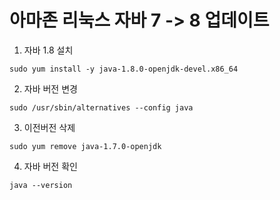 아마존 리눅스 자바 7 -> 8 업데이트
============    

1. 자바 1.8 설치
<pre><code>sudo yum install -y java-1.8.0-openjdk-devel.x86_64</code></pre>

2. 자바 버전 변경
<pre><code>sudo /usr/sbin/alternatives --config java</code></pre>

3. 이전버전 삭제
<pre><code>sudo yum remove java-1.7.0-openjdk</code></pre>

4. 자바 버전 확인
<pre><code>java --version</code></pre>
